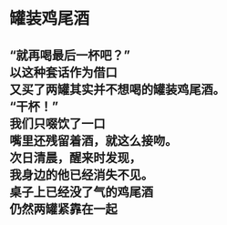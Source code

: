# 罐装鸡尾酒

“就再喝最后一杯吧？”
\
以这种套话作为借口
\
又买了两罐其实并不想喝的罐装鸡尾酒。
\
“干杯！”
\
我们只啜饮了一口
\
嘴里还残留着酒，就这么接吻。
\
次日清晨，醒来时发现，
\
我身边的他已经消失不见。
\
桌子上已经没了气的鸡尾酒
\
仍然两罐紧靠在一起
<br>
<br>
<br>
<br>
<br>
<br>
<br>
<br>
<br>
<br>
---
